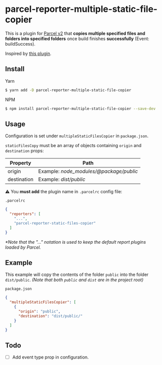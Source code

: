 # parcel-reporter-multiple-static-file-copier

This is a plugin for [Parcel v2](https://v2.parceljs.org) that **copies multiple specified files and folders into specified folders** once build finishes **successfully** (Event: buildSuccess).

Inspired by [this plugin](https://github.com/elwin013/parcel-plugin-static-files-copy).

## Install

Yarn
```bash
$ yarn add -D parcel-reporter-multiple-static-file-copier
```

NPM
```bash
$ npm install parcel-reporter-multiple-static-file-copier --save-dev
```

## Usage

Configuration is set under `multipleStaticFilesCopier` in `package.json`.

`staticFilesCopy` must be an array of objects containing `origin` and `destination` props:

| Property  | Path |
| ------------- | ------------- |
| origin  | Example: _node_modules/@package/public_  |
| destination  | Example: _dist/public_  |


⚠️  You **must add** the plugin name in `.parcelrc` config file:

`.parcelrc`
```json
{
  "reporters": [
    "...",
    "parcel-reporter-static-files-copier"
  ]
}
```
_*Note that the "..." notation is used to keep the default report plugins loaded by Parcel._

## Example
This example will copy the contents of the folder `public` into the folder `dist/public`.
_(Note that both `public` and `dist` are in the project root)_

`package.json`
```json
{
  "multipleStaticFilesCopier": [
    {
      "origin": "public",
      "destination": "dist/public/"
    }
  ]
}
```

## Todo

- [ ] Add event type prop in configuration.
